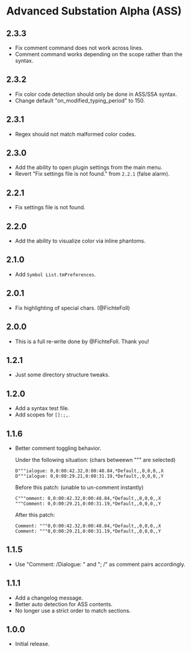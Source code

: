 # Advanced Substation Alpha (ASS)


## 2.3.3

- Fix comment command does not work across lines.
- Comment command works depending on the scope rather than the syntax.


## 2.3.2

- Fix color code detection should only be done in ASS/SSA syntax.
- Change default "on_modified_typing_period" to 150.


## 2.3.1

- Regex should not match malformed color codes.


## 2.3.0

- Add the ability to open plugin settings from the main menu.
- Revert "Fix settings file is not found." from `2.2.1` (false alarm).


## 2.2.1

- Fix settings file is not found.


## 2.2.0

- Add the ability to visualize color via inline phantoms.


## 2.1.0

- Add `Symbol List.tmPreferences`.


## 2.0.1

- Fix highlighting of special chars. (@FichteFoll)


## 2.0.0

- This is a full re-write done by @FichteFoll. Thank you!


## 1.2.1

- Just some directory structure tweaks.


## 1.2.0

- Add a syntax test file.
- Add scopes for `[]:;,`.


## 1.1.6

- Better comment toggling behavior.

  Under the following situation: (chars betweewn """ are selected)

      D"""ialogue: 0,0:00:42.32,0:00:48.84,*Default,,0,0,0,,X
      D"""ialogue: 0,0:00:29.21,0:00:31.19,*Default,,0,0,0,,Y

  Before this patch: (unable to un-comment instantly)

      C"""omment: 0,0:00:42.32,0:00:48.84,*Default,,0,0,0,,X
      """Comment: 0,0:00:29.21,0:00:31.19,*Default,,0,0,0,,Y

  After this patch:

      Comment: """0,0:00:42.32,0:00:48.84,*Default,,0,0,0,,X
      Comment: """0,0:00:29.21,0:00:31.19,*Default,,0,0,0,,Y


## 1.1.5

- Use "Comment: /Dialogue: " and "; /" as comment pairs accordingly.


## 1.1.1

- Add a changelog message.
- Better auto detection for ASS contents.
- No longer use a strict order to match sections.


## 1.0.0

- Initial release.
